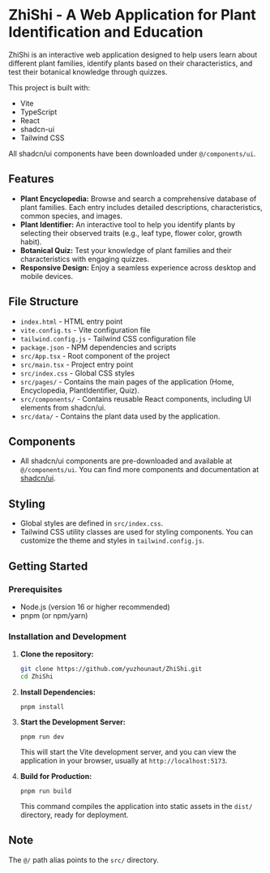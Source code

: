 # ZhiShi - A Web Application for Plant Identification and Education

ZhiShi is an interactive web application designed to help users learn about different plant families, identify plants based on their characteristics, and test their botanical knowledge through quizzes.

This project is built with:

- Vite
- TypeScript
- React
- shadcn-ui
- Tailwind CSS

All shadcn/ui components have been downloaded under `@/components/ui`.

## Features

- **Plant Encyclopedia:** Browse and search a comprehensive database of plant families. Each entry includes detailed descriptions, characteristics, common species, and images.
- **Plant Identifier:** An interactive tool to help you identify plants by selecting their observed traits (e.g., leaf type, flower color, growth habit).
- **Botanical Quiz:** Test your knowledge of plant families and their characteristics with engaging quizzes.
- **Responsive Design:** Enjoy a seamless experience across desktop and mobile devices.

## File Structure

- `index.html` - HTML entry point
- `vite.config.ts` - Vite configuration file
- `tailwind.config.js` - Tailwind CSS configuration file
- `package.json` - NPM dependencies and scripts
- `src/App.tsx` - Root component of the project
- `src/main.tsx` - Project entry point
- `src/index.css` - Global CSS styles
- `src/pages/` - Contains the main pages of the application (Home, Encyclopedia, PlantIdentifier, Quiz).
- `src/components/` - Contains reusable React components, including UI elements from shadcn/ui.
- `src/data/` - Contains the plant data used by the application.

## Components

- All shadcn/ui components are pre-downloaded and available at `@/components/ui`. You can find more components and documentation at [shadcn/ui](https://ui.shadcn.com/).

## Styling

- Global styles are defined in `src/index.css`.
- Tailwind CSS utility classes are used for styling components. You can customize the theme and styles in `tailwind.config.js`.

## Getting Started

### Prerequisites

- Node.js (version 16 or higher recommended)
- pnpm (or npm/yarn)

### Installation and Development

1.  **Clone the repository:**
    ```bash
    git clone https://github.com/yuzhounaut/ZhiShi.git
    cd ZhiShi
    ```

2.  **Install Dependencies:**
    ```shell
    pnpm install
    ```

3.  **Start the Development Server:**
    ```shell
    pnpm run dev
    ```
    This will start the Vite development server, and you can view the application in your browser, usually at `http://localhost:5173`.

4.  **Build for Production:**
    ```shell
    pnpm run build
    ```
    This command compiles the application into static assets in the `dist/` directory, ready for deployment.

## Note

The `@/` path alias points to the `src/` directory.
